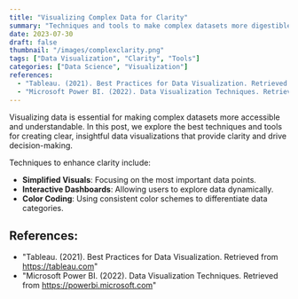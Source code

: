 ```yaml
---
title: "Visualizing Complex Data for Clarity"
summary: "Techniques and tools to make complex datasets more digestible."
date: 2023-07-30
draft: false
thumbnail: "/images/complexclarity.png"
tags: ["Data Visualization", "Clarity", "Tools"]
categories: ["Data Science", "Visualization"]
references:
  - "Tableau. (2021). Best Practices for Data Visualization. Retrieved from https://tableau.com"
  - "Microsoft Power BI. (2022). Data Visualization Techniques. Retrieved from https://powerbi.microsoft.com"
---
```


Visualizing data is essential for making complex datasets more accessible and understandable. In this post, we explore the best techniques and tools for creating clear, insightful data visualizations that provide clarity and drive decision-making.


Techniques to enhance clarity include:
- **Simplified Visuals**: Focusing on the most important data points.
- **Interactive Dashboards**: Allowing users to explore data dynamically.
- **Color Coding**: Using consistent color schemes to differentiate data categories.


## References:
- "Tableau. (2021). Best Practices for Data Visualization. Retrieved from https://tableau.com"
- "Microsoft Power BI. (2022). Data Visualization Techniques. Retrieved from https://powerbi.microsoft.com"
